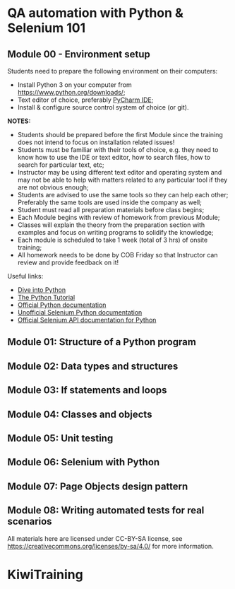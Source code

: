 # QA automation with Python & Selenium 101

## Module 00 - Environment setup

Students need to prepare the following environment on their computers:

* Install Python 3 on your computer from https://www.python.org/downloads/;
* Text editor of choice, preferably [PyCharm IDE](https://www.jetbrains.com/pycharm/);
* Install & configure source control system of choice (or git).

**NOTES:**

* Students should be prepared before the first Module since the
  training does not intend to focus on installation related issues!
* Students must be familiar with their tools of choice, e.g. they need to know
  how to use the IDE or text editor, how to search files, how to search for
  particular text, etc;
* Instructor may be using different text editor and operating system and may not be
  able to help with matters related to any particular tool if they are not obvious
  enough;
* Students are advised to use the same tools so they can help each other;
  Preferably the same tools are used inside the company as well;
* Student must read all preparation materials before class begins;
* Each Module begins with review of homework from previous Module;
* Classes will explain the theory from the preparation section with examples
  and focus on writing programs to solidify the knowledge;
* Each module is scheduled to take 1 week (total of 3 hrs) of onsite training;
* All homework needs to be done by COB Friday so that Instructor can review and
  provide feedback on it!

Useful links:

* [Dive into Python](http://www.diveintopython.net/)
* [The Python Tutorial](https://docs.python.org/3/tutorial/index.html)
* [Official Python documentation](https://docs.python.org/)
* [Unofficial Selenium Python documentation](http://selenium-python.readthedocs.io/)
* [Official Selenium API documentation for Python](https://seleniumhq.github.io/selenium/docs/api/py/api.html)


## Module 01: Structure of a Python program
## Module 02: Data types and structures
## Module 03: If statements and loops
## Module 04: Classes and objects
## Module 05: Unit testing
## Module 06: Selenium with Python
## Module 07: Page Objects design pattern
## Module 08: Writing automated tests for real scenarios

All materials here are licensed under CC-BY-SA license, see
https://creativecommons.org/licenses/by-sa/4.0/ for more information.
# KiwiTraining
